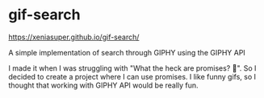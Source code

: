 # gif-search
https://xeniasuper.github.io/gif-search/

A simple implementation of search through GIPHY using the GIPHY API

I made it when I was struggling with "What the heck are promises? 🤔". So I decided to create a project where I can use promises. I like funny gifs, so I thought that working with GIPHY API would be really fun.
